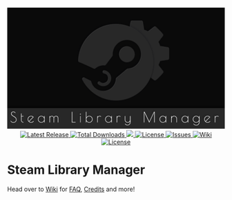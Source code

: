 <p align="center">
	<img src="/Extras/Logo/slm.png?raw=true" width="550px" height="280px" alt="Steam Library Manager" />
	<br />
	<a href="https://github.com/RevoLand/Steam-Library-Manager/releases/latest">
		<img src="https://img.shields.io/github/release/RevoLand/Steam-Library-Manager.svg?style=flat-square" alt="Latest Release">
	</a>
    <a href="https://github.com/RevoLand/Steam-Library-Manager/releases/latest">
        <img src="https://img.shields.io/github/downloads/RevoLand/Steam-Library-Manager/total.svg?style=flat-square" alt="Total Downloads">
    </a>
    <a title="Crowdin" target="_blank" href="https://crowdin.com/project/steam-library-manager">
        <img src="https://d322cqt584bo4o.cloudfront.net/steam-library-manager/localized.svg">
    </a>
    <a href="https://github.com/RevoLand/Steam-Library-Manager/blob/master/LICENSE">
        <img src="https://img.shields.io/badge/license-MIT-blue.svg?style=flat-square" alt="License">
    </a>
    <a href="https://github.com/RevoLand/Steam-Library-Manager/issues">
        <img src="https://img.shields.io/github/issues/RevoLand/Steam-Library-Manager.svg?style=flat-square" alt="Issues">
    </a>
    <a href="https://github.com/RevoLand/Steam-Library-Manager/wiki">
        <img src="https://img.shields.io/badge/SLM-Wiki-blue.svg?style=flat-square" alt="Wiki">
    </a>
    <a href="https://github.com/RevoLand/Steam-Library-Manager/blob/master/CHANGELOG.md">
        <img src="https://img.shields.io/badge/SLM-Changelog-red.svg?style=flat-square" alt="License">
    </a>
</p>

# Steam Library Manager

Head over to [Wiki](https://github.com/RevoLand/Steam-Library-Manager/wiki) for [FAQ](https://github.com/RevoLand/Steam-Library-Manager/wiki/FAQ), [Credits](https://github.com/RevoLand/Steam-Library-Manager/wiki/Credits) and more!